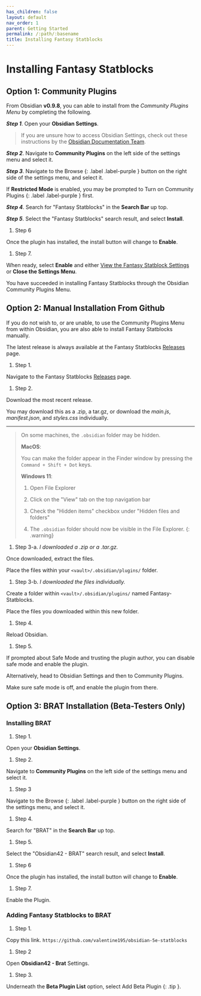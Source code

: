 ```yaml
---
has_children: false
layout: default
nav_order: 1
parent: Getting Started
permalink: /:path/:basename
title: Installing Fantasy Statblocks
---
```


# Installing Fantasy Statblocks

## Option 1: Community Plugins

From Obsidian **v0.9.8**, you can able to install from the *Community Plugins Menu* by completing the following.

***Step 1***. Open your **Obsidian Settings**.

> If you are unsure how to access Obsidian Settings, check out these instructions by the [Obsidian Documentation Team](https://help.obsidian.md/How+to/Change+settings).

***Step 2***. Navigate to **Community Plugins** on the left side of the settings menu and select it.

***Step 3***. Navigate to the Browse {: .label .label-purple } button on the right side of the settings menu, and select it.

If **Restricted Mode** is enabled, you may be prompted to Turn on Community Plugins {: .label .label-purple } first.

***Step 4***. Search for "Fantasy Statblocks" in the **Search Bar** up top.

***Step 5***. Select the "Fantasy Statblocks" search result, and select **Install**.

1. Step 6

Once the plugin has installed, the install button will change to **Enable**.

1. Step 7.

When ready, select **Enable** and either [View the Fantasy Statblock Settings](Statblock-Plugin-Settings.md) or **Close the Settings Menu**.

You have succeeded in installing Fantasy Statblocks through the Obsidian Community Plugins Menu.

## Option 2: Manual Installation From Github

If you do not wish to, or are unable, to use the Community Plugins Menu from within Obsidian, you are also able to install Fantasy Statblocks manually.

The latest release is always available at the Fantasy Statblocks [Releases](https://github.com/valentine195/obsidian-5e-statblocks/releases) page.

1. Step 1.

Navigate to the Fantasy Statblocks [Releases](https://github.com/valentine195/obsidian-5e-statblocks/releases) page.

1. Step 2.

Download the most recent release.

You may download this as a .zip, a tar.gz, or download the *main.js*, *manifest.json*, and *styles.css* individually.

***

> On some machines, the `.obsidian` folder may be hidden.
>
> **MacOS**:
>
> You can make the folder appear in the Finder window by pressing the `Command + Shift + Dot` keys.
>
> **Windows 11**:
>
> 1.  Open File Explorer
>
> 2.  Click on the "View" tab on the top navigation bar
>
> 3.  Check the "Hidden items" checkbox under "Hidden files and folders"
>
> 4.  The `.obsidian` folder should now be visible in the File Explorer.
{: .warning}

1. Step 3-a. *I downloaded a .zip or a .tar.gz.*

Once downloaded, extract the files.

Place the files within your `<vault>/.obsidian/plugins/` folder.

1. Step 3-b. *I downloaded the files individually.*

Create a folder within `<vault>/.obsidian/plugins/` named Fantasy-Statblocks.

Place the files you downloaded within this new folder.

1. Step 4.

Reload Obsidian.

1. Step 5.

If prompted about Safe Mode and trusting the plugin author, you can disable safe mode and enable the plugin.

Alternatively,  head to Obsidian Settings and then to Community Plugins.

Make sure safe mode is off, and enable the plugin from there.

## Option 3: BRAT Installation (Beta-Testers Only)

### Installing BRAT

1. Step 1.

Open your **Obsidian Settings**.

1. Step 2.

Navigate to **Community Plugins** on the left side of the settings menu and select it.

1. Step 3

Navigate to the
Browse
{: .label .label-purple }
button on the right side of the settings menu, and select it.

1. Step 4.

Search for "BRAT" in the **Search Bar** up top.

1. Step 5.

Select the "Obsidian42 - BRAT" search result, and select **Install**.

1. Step 6

Once the plugin has installed, the install button will change to **Enable**.

1. Step 7.

Enable the Plugin.

### Adding Fantasy Statblocks to BRAT

1. Step 1.

Copy this link.  `https://github.com/valentine195/obsidian-5e-statblocks`

1. Step 2

Open **Obsidian42 - Brat** Settings.

1. Step 3.

Underneath the **Beta Plugin List** option, select
Add Beta Plugin
{: .tip }.